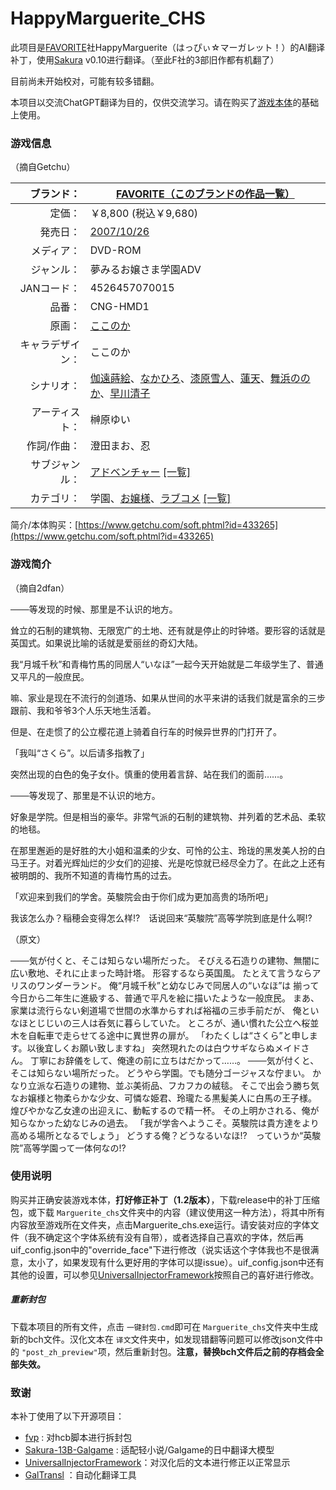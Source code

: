 # HappyMarguerite_CHS

此项目是[FAVORITE](http://www.favo-soft.jp/ "このブランドの公式サイトを開く")社HappyMarguerite（はっぴぃ☆マーガレット！）的AI翻译补丁，使用[Sakura](https://github.com/SakuraLLM/Sakura-13B-Galgame) v0.10进行翻译。（至此F社的3部旧作都有机翻了）

目前尚未开始校对，可能有较多错翻。

本项目以交流ChatGPT翻译为目的，仅供交流学习。请在购买了[游戏本体](https://www.getchu.com/soft.phtml?id=664010)的基础上使用。

### 游戏信息

（摘自Getchu）

|       ブランド： | [FAVORITE](http://www.favo-soft.jp/ "このブランドの公式サイトを開く")[（このブランドの作品一覧）](https://www.getchu.com/php/search.phtml?search_brand_id=25015)                                                                                                                                                                                                                                                                                                                                            |
| ---------------: | -------------------------------------------------------------------------------------------------------------------------------------------------------------------------------------------------------------------------------------------------------------------------------------------------------------------------------------------------------------------------------------------------------------------------------------------------------------------------------------------------- |
|           定価： | ￥8,800 (税込￥9,680)                                                                                                                                                                                                                                                                                                                                                                                                                                                                              |
|         発売日： | [2007/10/26](https://www.getchu.com/php/search.phtml?start_date=2007/10/26&end_date=2007/10/26&genre=pc_soft "同じ発売日の同ジャンル商品を開く")                                                                                                                                                                                                                                                                                                                                                         |
|       メディア： | DVD-ROM                                                                                                                                                                                                                                                                                                                                                                                                                                                                                            |
|       ジャンル： | 夢みるお嬢さま学園ADV                                                                                                                                                                                                                                                                                                                                                                                                                                                                              |
|      JANコード： | 4526457070015                                                                                                                                                                                                                                                                                                                                                                                                                                                                                      |
|           品番： | CNG-HMD1                                                                                                                                                                                                                                                                                                                                                                                                                                                                                           |
|           原画： | [ここのか](https://www.getchu.com/php/search.phtml?person=%A4%B3%A4%B3%A4%CE%A4%AB)                                                                                                                                                                                                                                                                                                                                                                                                                   |
| キャラデザイン： | ここのか                                                                                                                                                                                                                                                                                                                                                                                                                                                                                           |
|       シナリオ： | [伽遠蒔絵](https://www.getchu.com/php/search.phtml?person=%B2%C0%B1%F3%BC%AC%B3%A8)、[なかひろ](https://www.getchu.com/php/search.phtml?person=%A4%CA%A4%AB%A4%D2%A4%ED)、[漆原雪人](https://www.getchu.com/php/search.phtml?person=%BC%BF%B8%B6%C0%E3%BF%CD)、[蓮天](https://www.getchu.com/php/search.phtml?person=%CF%A1%C5%B7)、[舞浜ののか](https://www.getchu.com/php/search.phtml?person=%C9%F1%C9%CD%A4%CE%A4%CE%A4%AB)、[早川清子](https://www.getchu.com/php/search.phtml?person=%C1%E1%C0%EE%C0%B6%BB%D2) |
|   アーティスト： | 榊原ゆい                                                                                                                                                                                                                                                                                                                                                                                                                                                                                           |
|      作詞/作曲： | 澄田まお、忍                                                                                                                                                                                                                                                                                                                                                                                                                                                                                       |
|   サブジャンル： | [アドベンチャー](https://www.getchu.com/all/genre.html?sub_genre_id=308) [[一覧]](https://www.getchu.com/php/sub_genre.phtml)                                                                                                                                                                                                                                                                                                                                                                            |
|       カテゴリ： | 学園、[お嬢様](https://www.getchu.com/php/search.phtml?category[0]=C3_B019)、[ラブコメ](https://www.getchu.com/php/search.phtml?category[0]=C3_F022) [[一覧]](https://www.getchu.com/pc/genre.html)                                                                                                                                                                                                                                                                                                         |

简介/本体购买：[https://www.getchu.com/soft.phtml?id=433265](https://www.getchu.com/soft.phtml?id=433265)

### 游戏简介

（摘自2dfan）

───等发现的时候、那里是不认识的地方。

耸立的石制的建筑物、无限宽广的土地、还有就是停止的时钟塔。要形容的话就是英国式。如果说比喻的话就是爱丽丝的奇幻大陆。

我“月城千秋”和青梅竹馬的同居人“いなほ”一起今天开始就是二年级学生了、普通又平凡的一般庶民。

嘛、家业是现在不流行的剑道场、如果从世间的水平来讲的话我们就是富余的三步跟前、我和爷爷3个人乐天地生活着。

但是、在走惯了的公立樱花道上骑着自行车的时候异世界的门打开了。

「我叫“さくら”。以后请多指教了」

突然出现的白色的兔子女仆。慎重的使用着言辞、站在我们的面前……。

───等发现了、那里是不认识的地方。

好象是学院。但是相当的豪华。非常气派的石制的建筑物、并列着的艺术品、柔软的地毯。

在那里邂逅的是好胜的大小姐和温柔的少女、可怜的公主、玲珑的黑发美人扮的白马王子。对着光辉灿烂的少女们的迎接、光是吃惊就已经尽全力了。在此之上还有被明朗的、我所不知道的青梅竹馬的过去。

「欢迎来到我们的学舍。英駿院会由于你们成为更加高贵的场所吧」

我该怎么办？稲穂会变得怎么样!?　话说回来“英駿院”高等学院到底是什么啊!?

（原文）

───気が付くと、そこは知らない場所だった。
そびえる石造りの建物、無闇に広い敷地、それに止まった時計塔。 形容するなら英国風。 たとえて言うならアリスのワンダーランド。
俺“月城千秋”と幼なじみで同居人の“いなほ”は 揃って今日から二年生に進級する、普通で平凡を絵に描いたような一般庶民。
まあ、家業は流行らない剣道場で世間の水準からすれば裕福の三歩手前だが、 俺といなほとじじいの三人は呑気に暮らしていた。
ところが、通い慣れた公立へ桜並木を自転車で走らせてる途中に異世界の扉が。
「わたくしは“さくら”と申します。以後宜しくお願い致しますね」
突然現れたのは白ウサギならぬメイドさん。 丁寧にお辞儀をして、俺達の前に立ちはだかって……。
───気が付くと、そこは知らない場所だった。
どうやら学園。でも随分ゴージャスな佇まい。 かなり立派な石造りの建物、並ぶ美術品、フカフカの絨毯。
そこで出会う勝ち気なお嬢様と物柔らかな少女、可憐な姫君、玲瓏たる黒髪美人に白馬の王子様。 煌びやかな乙女達の出迎えに、動転するので精一杯。 その上明かされる、俺が知らなかった幼なじみの過去。
「我が学舎へようこそ。英駿院は貴方達をより高める場所となるでしょう」
どうする俺？どうなるいなほ!?　っていうか“英駿院”高等学園って一体何なの!?

### 使用说明

购买并正确安装游戏本体，**打好修正补丁（1.2版本）**，下载release中的补丁压缩包，或下载 `Marguerite_chs`文件夹中的内容（建议使用这一种方法），将其中所有内容放至游戏所在文件夹，点击Marguerite_chs.exe运行。请安装对应的字体文件（我不确定这个字体系统有没有自带），或者选择自己喜欢的字体，然后再uif_config.json中的"override_face"下进行修改（说实话这个字体我也不是很满意，太小了，如果发现有什么更好用的字体可以提issue）。uif_config.json中还有其他的设置，可以参见[UniversalInjectorFramework](https://github.com/AtomCrafty/UniversalInjectorFramework)按照自己的喜好进行修改。

##### 重新封包

下载本项目的所有文件，点击 `一键封包.cmd`即可在 `Marguerite_chs`文件夹中生成新的bch文件。汉化文本在 `译文`文件夹中，如发现错翻等问题可以修改json文件中的 `"post_zh_preview"`项，然后重新封包。**注意，替换bch文件后之前的存档会全部失效。**

### 致谢

本补丁使用了以下开源项目：

* [fvp](https://github.com/Tabing010102/fvp)  : 对hcb脚本进行拆封包
* [Sakura-13B-Galgame](https://github.com/SakuraLLM/Sakura-13B-Galgame) : 适配轻小说/Galgame的日中翻译大模型
* [UniversalInjectorFramework](https://github.com/AtomCrafty/UniversalInjectorFramework)：对汉化后的文本进行修正以正常显示
* [GalTransl](https://github.com/xd2333/GalTransl) ：自动化翻译工具
